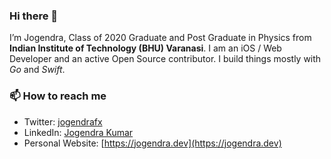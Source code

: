 ### Hi there 👋

I’m Jogendra, Class of 2020 Graduate and Post Graduate in Physics from **Indian Institute of Technology (BHU) Varanasi**. I am an iOS / Web Developer and an active Open Source contributor. I build things mostly with _Go_ and _Swift_.

### 📫 How to reach me

- Twitter: [jogendrafx](https://twitter.com/jogendrafx)
- LinkedIn: [Jogendra Kumar](https://www.linkedin.com/in/jogendrasingh24/)
- Personal Website: [https://jogendra.dev](https://jogendra.dev)

<!--
**jogendra/jogendra** is a ✨ _special_ ✨ repository because its `README.md` (this file) appears on your GitHub profile.

Here are some ideas to get you started:

- 🔭 I’m currently working on ...
- 🌱 I’m currently learning ...
- 👯 I’m looking to collaborate on ...
- 🤔 I’m looking for help with ...
- 💬 Ask me about ...
- 📫 How to reach me: ...
- 😄 Pronouns: ...
- ⚡ Fun fact: ...
-->
